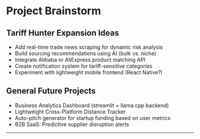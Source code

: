 # Project Brainstorm

## Tariff Hunter Expansion Ideas
- Add real-time trade news scraping for dynamic risk analysis
- Build sourcing recommendations using AI (bulk vs. niche)
- Integrate Alibaba or AliExpress product matching API
- Create notification system for tariff-sensitive categories
- Experiment with lightweight mobile frontend (React Native?)

## General Future Projects
- Business Analytics Dashboard (streamlit + llama.cpp backend)
- Lightweight Cross-Platform Distance Tracker
- Auto-pitch generator for startup funding based on user metrics
- B2B SaaS: Predictive supplier disruption alerts

---
